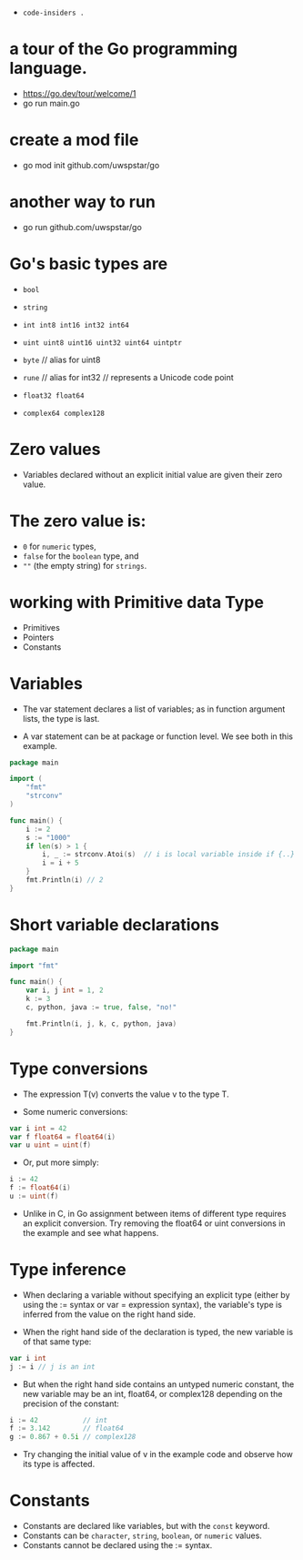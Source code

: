 - `code-insiders .`

# a tour of the Go programming language.

- https://go.dev/tour/welcome/1
- go run main.go

# create a mod file

- go mod init github.com/uwspstar/go

# another way to run

- go run github.com/uwspstar/go

# Go's basic types are

- `bool`

- `string`

- `int int8 int16 int32 int64`
- `uint uint8 uint16 uint32 uint64 uintptr`

- `byte` // alias for uint8

- `rune` // alias for int32
  // represents a Unicode code point

- `float32 float64`

- `complex64 complex128`

# Zero values

- Variables declared without an explicit initial value are given their zero value.

# The zero value is:

- `0` for `numeric` types,
- `false` for the `boolean` type, and
- `""` (the empty string) for `strings`.

# working with Primitive data Type

- Primitives
- Pointers
- Constants

# Variables

- The var statement declares a list of variables; as in function argument lists, the type is last.

- A var statement can be at package or function level. We see both in this example.

```go
package main

import (
    "fmt"
    "strconv"
)

func main() {
    i := 2
    s := "1000"
    if len(s) > 1 {
        i, _ := strconv.Atoi(s)  // i is local variable inside if {..} scope
        i = i + 5
    }
    fmt.Println(i) // 2
}
```

# Short variable declarations

```go
package main

import "fmt"

func main() {
	var i, j int = 1, 2
	k := 3
	c, python, java := true, false, "no!"

	fmt.Println(i, j, k, c, python, java)
}
```

# Type conversions

- The expression T(v) converts the value v to the type T.

- Some numeric conversions:

```go
var i int = 42
var f float64 = float64(i)
var u uint = uint(f)
```

- Or, put more simply:

```go
i := 42
f := float64(i)
u := uint(f)
```

- Unlike in C, in Go assignment between items of different type requires an explicit conversion. Try removing the float64 or uint conversions in the example and see what happens.

# Type inference

- When declaring a variable without specifying an explicit type (either by using the := syntax or var = expression syntax), the variable's type is inferred from the value on the right hand side.

- When the right hand side of the declaration is typed, the new variable is of that same type:

```go
var i int
j := i // j is an int
```

- But when the right hand side contains an untyped numeric constant, the new variable may be an int, float64, or complex128 depending on the precision of the constant:

```go
i := 42           // int
f := 3.142        // float64
g := 0.867 + 0.5i // complex128
```

- Try changing the initial value of v in the example code and observe how its type is affected.

# Constants
- Constants are declared like variables, but with the `const` keyword.
- Constants can be `character`, `string`, `boolean`, or `numeric` values.
- Constants cannot be declared using the := syntax.